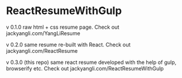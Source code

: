 # ReactResumeWithGulp

v 0.1.0 raw html + css resume page. Check out jackyangli.com/YangLiResume

v 0.2.0 same resume re-built with React. Check out jackyangli.com/ReactResume

v 0.3.0 (this repo) same react resume developed with the help of gulp, browserify etc. Check out jackyangli.com/ReactResumeWithGulp

